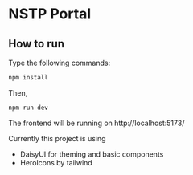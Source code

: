# NSTP Portal

## How to run 
Type the following commands:
```bash
npm install
```
Then,
```bash
npm run dev
```

The frontend will be running on  http://localhost:5173/ 

Currently this project is using
* DaisyUI for theming and basic components
* HeroIcons by tailwind 